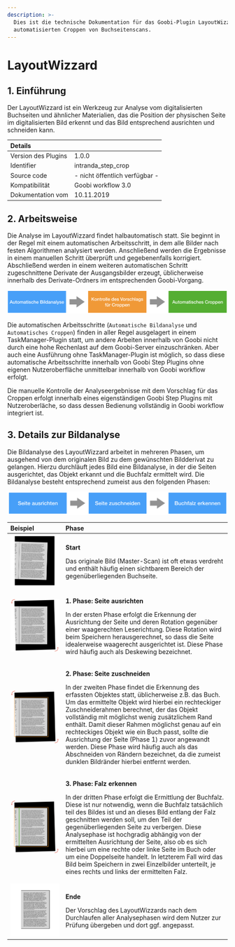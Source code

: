 ```yaml
---
description: >-
  Dies ist die technische Dokumentation für das Goobi-Plugin LayoutWizzard zum
  automatisierten Croppen von Buchseitenscans.
---
```


# LayoutWizzard

## 1. Einführung

Der LayoutWizzard ist ein Werkzeug zur Analyse vom digitalisierten Buchseiten und ähnlicher Materialien, das die Position der physischen Seite im digitalisierten Bild erkennt und das Bild entsprechend ausrichten und schneiden kann.

| Details |  |
| :--- | :--- |
| Version des Plugins | 1.0.0 |
| Identifier | intranda\_step\_crop |
| Source code | - nicht öffentlich verfügbar - |
| Kompatibilität | Goobi workflow 3.0 |
| Dokumentation vom | 10.11.2019 |

## 2. Arbeitsweise

Die Analyse im LayoutWizzard findet halbautomatisch statt. Sie beginnt in der Regel mit einem automatischen Arbeitsschritt, in dem alle Bilder nach festen Algorithmen analysiert werden. Anschließend werden die Ergebnisse in einem manuellen Schritt überprüft und gegebenenfalls korrigiert. Abschließend werden in einem weiteren automatischen Schritt zugeschnittene Derivate der Ausgangsbilder erzeugt, üblicherweise innerhalb des Derivate-Ordners im entsprechenden Goobi-Vorgang.

![Arbeitsweise des LayoutWizzards innerhalb des Goobi Workflows](../../.gitbook/assets/layoutwizzard_workflow_de.png)

Die automatischen Arbeitsschritte \(`Automatische Bildanalyse` und `Automatisches Croppen`\) finden in aller Regel ausgelagert in einem TaskManager-Plugin statt, um andere Arbeiten innerhalb von Goobi nicht durch eine hohe Rechenlast auf dem Goobi-Server einzuschränken. Aber auch eine Ausführung ohne TaskManager-Plugin ist möglich, so dass diese automatische Arbeitsschritte innerhalb von Goobi Step Plugins ohne eigenen Nutzeroberfläche unmittelbar innerhalb von Goobi workflow erfolgt.

Die manuelle Kontrolle der Analyseergebnisse mit dem Vorschlag für das Croppen erfolgt innerhalb eines eigenständigen Goobi Step Plugins mit Nutzeroberläche, so dass dessen Bedienung vollständig in Goobi workflow integriert ist.

## 3. Details zur Bildanalyse

Die Bildanalyse des LayoutWizzard arbeitet in mehreren Phasen, um ausgehend von dem originalen Bild zu dem gewünschten Bildderivat zu gelangen. Hierzu durchläuft jedes Bild eine Bildanalyse, in der die Seiten ausgerichtet, das Objekt erkannt und die Buchfalz ermittelt wird. Die Bildanalyse besteht entsprechend zumeist aus den folgenden Phasen:

![Analysephasen des LayoutWizzards](../../.gitbook/assets/layoutwizzard_diagramm_de.png)



<table>
  <thead>
    <tr>
      <th style="text-align:left">Beispiel</th>
      <th style="text-align:left">Phase</th>
    </tr>
  </thead>
  <tbody>
    <tr>
      <td style="text-align:left">
        <img src="../../.gitbook/assets/layoutwizzard_phases_1.png" alt/>
      </td>
      <td style="text-align:left">
        <p><b>Start</b>
        </p>
        <p></p>
        <p>Das originale Bild (Master-Scan) ist oft etwas verdreht und enth&#xE4;lt
          h&#xE4;ufig einen sichtbarem Bereich der gegen&#xFC;berliegenden Buchseite.</p>
      </td>
    </tr>
    <tr>
      <td style="text-align:left">
        <img src="../../.gitbook/assets/layoutwizzard_phases_2.png" alt/>
      </td>
      <td style="text-align:left">
        <p><b>1. Phase: Seite ausrichten</b>
        </p>
        <p></p>
        <p>In der ersten Phase erfolgt die Erkennung der Ausrichtung der Seite und
          deren Rotation gegen&#xFC;ber einer waagerechten Leserichtung. Diese Rotation
          wird beim Speichern herausgerechnet, so dass die Seite idealerweise waagerecht
          ausgerichtet ist. Diese Phase wird h&#xE4;ufig auch als Deskewing bezeichnet.</p>
      </td>
    </tr>
    <tr>
      <td style="text-align:left">
        <img src="../../.gitbook/assets/layoutwizzard_phases_3.png" alt/>
      </td>
      <td style="text-align:left">
        <p><b>2. Phase: Seite zuschneiden</b>
        </p>
        <p></p>
        <p>In der zweiten Phase findet die Erkennung des erfassten Objektes statt,
          &#xFC;blicherweise z.B. das Buch. Um das ermittelte Objekt wird hierbei
          ein rechteckiger Zuschneiderahmen berechnet, der das Objekt vollst&#xE4;ndig
          mit m&#xF6;glichst wenig zus&#xE4;tzlichem Rand enth&#xE4;lt. Damit dieser
          Rahmen m&#xF6;glichst genau auf ein rechteckiges Objekt wie ein Buch passt,
          sollte die Ausrichtung der Seite (Phase 1) zuvor angewandt werden. Diese
          Phase wird h&#xE4;ufig auch als das Abschneiden von R&#xE4;ndern bezeichnet,
          da die zumeist dunklen Bildr&#xE4;nder hierbei entfernt werden.</p>
      </td>
    </tr>
    <tr>
      <td style="text-align:left">
        <img src="../../.gitbook/assets/layoutwizzard_phases_4.png" alt/>
      </td>
      <td style="text-align:left">
        <p><b>3. Phase: Falz erkennen</b>
        </p>
        <p></p>
        <p>In der dritten Phase erfolgt die Ermittlung der Buchfalz. Diese ist nur
          notwendig, wenn die Buchfalz tats&#xE4;chlich teil des Bildes ist und an
          dieses Bild entlang der Falz geschnitten werden soll, um den Teil der gegen&#xFC;berliegenden
          Seite zu verbergen. Diese Analysephase ist hochgradig abh&#xE4;ngig von
          der ermittelten Ausrichtung der Seite, also ob es sich hierbei um eine
          rechte oder linke Seite im Buch oder um eine Doppelseite handelt. In letzterem
          Fall wird das Bild beim Speichern in zwei Einzelbilder unterteilt, je eines
          rechts und links der ermittelten Falz.</p>
      </td>
    </tr>
    <tr>
      <td style="text-align:left">
        <img src="../../.gitbook/assets/layoutwizzard_phases_5.png" alt/>
      </td>
      <td style="text-align:left">
        <p><b>Ende</b>
        </p>
        <p></p>
        <p>Der Vorschlag des LayoutWizzards nach dem Durchlaufen aller Analysephasen
          wird dem Nutzer zur Pr&#xFC;fung &#xFC;bergeben und dort ggf. angepasst.</p>
      </td>
    </tr>
  </tbody>
</table>



